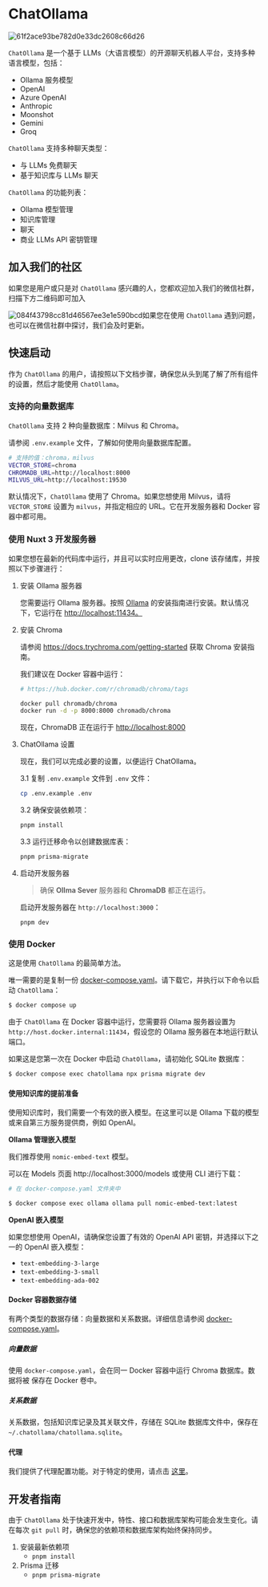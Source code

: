 # ChatOllama

![61f2ace93be782d0e33dc2608c66d26](https://s2.loli.net/2024/07/17/8RJiBdUekPExtVN.png)

`ChatOllama` 是一个基于 LLMs（大语言模型）的开源聊天机器人平台，支持多种语言模型，包括：

- Ollama 服务模型
- OpenAI
- Azure OpenAI
- Anthropic
- Moonshot
- Gemini
- Groq

`ChatOllama` 支持多种聊天类型：

- 与 LLMs 免费聊天
- 基于知识库与 LLMs 聊天

`ChatOllama` 的功能列表：

- Ollama 模型管理
- 知识库管理
- 聊天
- 商业 LLMs API 密钥管理

## 加入我们的社区

如果您是用户或只是对 `ChatOllama` 感兴趣的人，您都欢迎加入我们的微信社群，扫描下方二维码即可加入

![084f43798cc81d46567ee3e1e590bcd](https://s2.loli.net/2024/07/17/tfFD2YkuxcUlogT.jpg)如果您在使用 `ChatOllama` 遇到问题，也可以在微信社群中探讨，我们会及时更新。

## 快速启动

作为 `ChatOllama` 的用户，请按照以下文档步骤，确保您从头到尾了解了所有组件的设置，然后才能使用 `ChatOllama`。

### 支持的向量数据库

`ChatOllama` 支持 2 种向量数据库：Milvus 和 Chroma。

请参阅 `.env.example` 文件，了解如何使用向量数据库配置。

```sh
# 支持的值：chroma，milvus
VECTOR_STORE=chroma
CHROMADB_URL=http://localhost:8000
MILVUS_URL=http://localhost:19530
```

默认情况下，`ChatOllama` 使用了 Chroma。如果您想使用 Milvus，请将 `VECTOR_STORE` 设置为 `milvus`，并指定相应的 URL。它在开发服务器和 Docker 容器中都可用。

### 使用 Nuxt 3 开发服务器

如果您想在最新的代码库中运行，并且可以实时应用更改，clone 该存储库，并按照以下步骤进行：

1. 安装 Ollama 服务器

   您需要运行 Ollama 服务器。按照 [Ollama](https://github.com/ollama/ollama) 的安装指南进行安装。默认情况下，它运行在 [http://localhost:11434。](http://localhost:11434。/)

2. 安装 Chroma

   请参阅 https://docs.trychroma.com/getting-started 获取 Chroma 安装指南。

   我们建议在 Docker 容器中运行：

   ```sh
   # https://hub.docker.com/r/chromadb/chroma/tags
   
   docker pull chromadb/chroma
   docker run -d -p 8000:8000 chromadb/chroma
   ```

   现在，ChromaDB 正在运行于 [http://localhost:8000](http://localhost:8000/)

3. ChatOllama 设置

   现在，我们可以完成必要的设置，以便运行 ChatOllama。

   3.1 复制 `.env.example` 文件到 `.env` 文件：

   ```sh
   cp .env.example .env
   ```

   3.2 确保安装依赖项：

   ```sh
   pnpm install
   ```

   3.3 运行迁移命令以创建数据库表：

   ```sh
   pnpm prisma-migrate
   ```

4. 启动开发服务器

   > 确保 **Ollma Sever** 服务器和 **ChromaDB** 都正在运行。

   启动开发服务器在 `http://localhost:3000`：

   ```
   pnpm dev
   ```

   

### 使用 Docker

这是使用 `ChatOllama` 的最简单方法。

唯一需要的是复制一份 [docker-compose.yaml](https://github.com/819-hao/chat-ollama-plus/blob/main/docker-compose.yaml)。请下载它，并执行以下命令以启动 `ChatOllama`：

```sh
$ docker compose up
```

由于 `ChatOllama` 在 Docker 容器中运行，您需要将 Ollama 服务器设置为 `http://host.docker.internal:11434`，假设您的 Ollama 服务器在本地运行默认端口。

如果这是您第一次在 Docker 中启动 `ChatOllama`，请初始化 SQLite 数据库：

```sh
$ docker compose exec chatollama npx prisma migrate dev
```

#### 使用知识库的提前准备

使用知识库时，我们需要一个有效的嵌入模型。在这里可以是 Ollama 下载的模型或来自第三方服务提供商，例如 OpenAI。

**Ollama 管理嵌入模型**

我们推荐使用 `nomic-embed-text` 模型。

可以在 Models 页面 http://localhost:3000/models 或使用 CLI 进行下载：

```sh
# 在 docker-compose.yaml 文件夹中

$ docker compose exec ollama ollama pull nomic-embed-text:latest
```

**OpenAI 嵌入模型**

如果您想使用 OpenAI，请确保您设置了有效的 OpenAI API 密钥，并选择以下之一的 OpenAI 嵌入模型：

- `text-embedding-3-large`
- `text-embedding-3-small`
- `text-embedding-ada-002`

#### Docker 容器数据存储

有两个类型的数据存储：向量数据和关系数据。详细信息请参阅 [docker-compose.yaml](https://github.com/819-hao/chat-ollama-plus/blob/main/docker-compose.yaml)。

##### 向量数据

使用 `docker-compose.yaml`，会在同一 Docker 容器中运行 Chroma 数据库。数据将被 保存在 Docker 卷中。

##### 关系数据

关系数据，包括知识库记录及其关联文件，存储在 SQLite 数据库文件中，保存在 `~/.chatollama/chatollama.sqlite`。

#### 代理

我们提供了代理配置功能。对于特定的使用，请点击 [这里](https://github.com/819-hao/chat-ollama-plus/blob/main/docs/proxy-usage.md)。

## 开发者指南

由于 `ChatOllama` 处于快速开发中，特性、接口和数据库架构可能会发生变化。请在每次 `git pull` 时，确保您的依赖项和数据库架构始终保持同步。

1. 安装最新依赖项
   - `pnpm install`
2. Prisma 迁移
   - `pnpm prisma-migrate`
